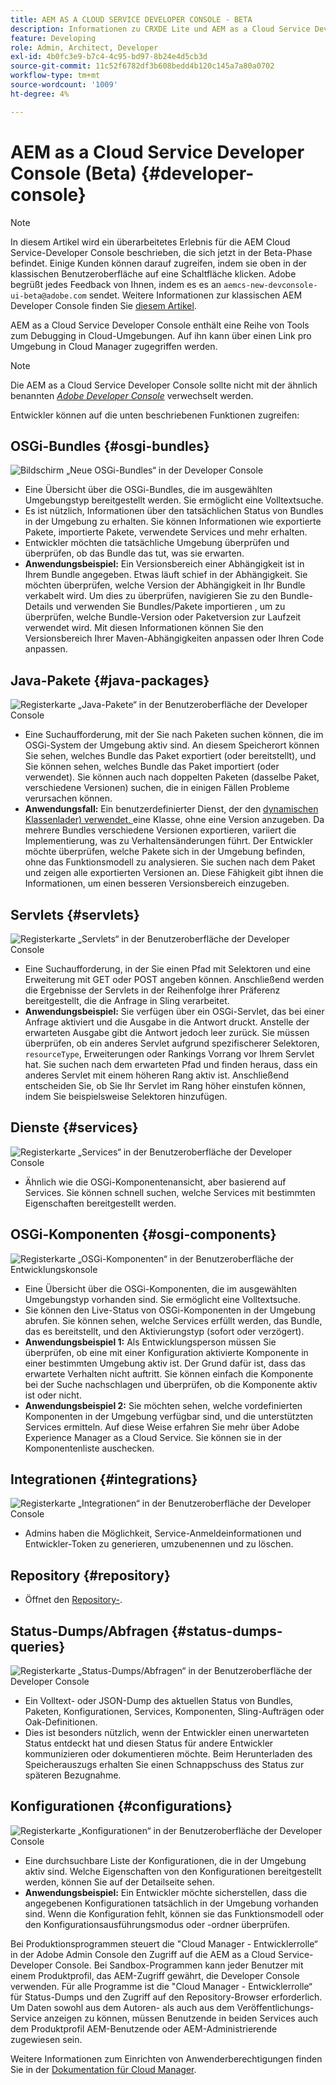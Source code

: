 ```yaml
---
title: AEM AS A CLOUD SERVICE DEVELOPER CONSOLE - BETA
description: Informationen zu CRXDE Lite und AEM as a Cloud Service Developer Console.
feature: Developing
role: Admin, Architect, Developer
exl-id: 4b0fc3e9-b7c4-4c95-bd97-8b24e4d5cb3d
source-git-commit: 11c52f6782df3b608bedd4b120c145a7a80a0702
workflow-type: tm+mt
source-wordcount: '1009'
ht-degree: 4%

---
```


# AEM as a Cloud Service Developer Console (Beta) {#developer-console}

>[!NOTE]
>
>In diesem Artikel wird ein überarbeitetes Erlebnis für die AEM Cloud Service-Developer Console beschrieben, die sich jetzt in der Beta-Phase befindet. Einige Kunden können darauf zugreifen, indem sie oben in der klassischen Benutzeroberfläche auf eine Schaltfläche klicken. Adobe begrüßt jedes Feedback von Ihnen, indem es es an `aemcs-new-devconsole-ui-beta@adobe.com` sendet. Weitere Informationen zur klassischen AEM Developer Console finden Sie [diesem Artikel](/help/implementing/developing/introduction/development-guidelines.md#crxde-lite-and-developer-console).

AEM as a Cloud Service Developer Console enthält eine Reihe von Tools zum Debugging in Cloud-Umgebungen. Auf ihn kann über einen Link pro Umgebung in Cloud Manager zugegriffen werden.

>[!NOTE]
>Die AEM as a Cloud Service Developer Console sollte nicht mit der ähnlich benannten [*Adobe Developer Console*](https://developer.adobe.com/developer-console/) verwechselt werden.
>


<!--
There are multiple ways of accessing it:

1. Launch from Cloud Manager  

1. Type a url that can be determined by adjusting the Author or Publish service urls as follows:
   ```  
   https://dev-console/-<namespace>.<cluster>.dev.adobeaemcloud.com
   ```  

1. As a shortcut, the following Cloud Manager CLI command can be used to launch the AEM as a Cloud Service Developer Console based on an environment parameter described below:    
   ```
   aio cloudmanager:open-developer-console <ENVIRONMENTID> --programId <PROGRAMID>
   ```
-->

Entwickler können auf die unten beschriebenen Funktionen zugreifen:

## OSGi-Bundles {#osgi-bundles}

![Bildschirm „Neue OSGi-Bundles“ in der Developer Console](/help/implementing/developing/introduction/assets/osgi-bundles.png)

* Eine Übersicht über die OSGi-Bundles, die im ausgewählten Umgebungstyp bereitgestellt werden. Sie ermöglicht eine Volltextsuche.
* Es ist nützlich, Informationen über den tatsächlichen Status von Bundles in der Umgebung zu erhalten. Sie können Informationen wie exportierte Pakete, importierte Pakete, verwendete Services und mehr erhalten.
* Entwickler möchten die tatsächliche Umgebung überprüfen und überprüfen, ob das Bundle das tut, was sie erwarten.
* **Anwendungsbeispiel:** Ein Versionsbereich einer Abhängigkeit ist in Ihrem Bundle angegeben. Etwas läuft schief in der Abhängigkeit. Sie möchten überprüfen, welche Version der Abhängigkeit in Ihr Bundle verkabelt wird. Um dies zu überprüfen, navigieren Sie zu den Bundle-Details und verwenden Sie Bundles/Pakete importieren , um zu überprüfen, welche Bundle-Version oder Paketversion zur Laufzeit verwendet wird. Mit diesen Informationen können Sie den Versionsbereich Ihrer Maven-Abhängigkeiten anpassen oder Ihren Code anpassen.

## Java-Pakete {#java-packages}

![Registerkarte „Java-Pakete“ in der Benutzeroberfläche der Developer Console](/help/implementing/developing/introduction/assets/java-packages-dev-console-ui.png)

* Eine Suchaufforderung, mit der Sie nach Paketen suchen können, die im OSGi-System der Umgebung aktiv sind. An diesem Speicherort können Sie sehen, welches Bundle das Paket exportiert (oder bereitstellt), und Sie können sehen, welches Bundle das Paket importiert (oder verwendet). Sie können auch nach doppelten Paketen (dasselbe Paket, verschiedene Versionen) suchen, die in einigen Fällen Probleme verursachen können.
* **Anwendungsfall:** Ein benutzerdefinierter Dienst, der den [dynamischen Klassenlader) verwendet, ](https://sling.apache.org/apidocs/sling9/org/apache/sling/commons/classloader/DynamicClassLoaderManager.html) eine Klasse, ohne eine Version anzugeben. Da mehrere Bundles verschiedene Versionen exportieren, variiert die Implementierung, was zu Verhaltensänderungen führt. Der Entwickler möchte überprüfen, welche Pakete sich in der Umgebung befinden, ohne das Funktionsmodell zu analysieren. Sie suchen nach dem Paket und zeigen alle exportierten Versionen an. Diese Fähigkeit gibt ihnen die Informationen, um einen besseren Versionsbereich einzugeben.

## Servlets {#servlets}

![Registerkarte „Servlets“ in der Benutzeroberfläche der Developer Console](/help/implementing/developing/introduction/assets/servlets-dev-console-ui.png)

* Eine Suchaufforderung, in der Sie einen Pfad mit Selektoren und eine Erweiterung mit GET oder POST angeben können. Anschließend werden die Ergebnisse der Servlets in der Reihenfolge ihrer Präferenz bereitgestellt, die die Anfrage in Sling verarbeitet.
* **Anwendungsbeispiel:** Sie verfügen über ein OSGi-Servlet, das bei einer Anfrage aktiviert und die Ausgabe in die Antwort druckt. Anstelle der erwarteten Ausgabe gibt die Antwort jedoch leer zurück. Sie müssen überprüfen, ob ein anderes Servlet aufgrund spezifischerer Selektoren, `resourceType`, Erweiterungen oder Rankings Vorrang vor Ihrem Servlet hat. Sie suchen nach dem erwarteten Pfad und finden heraus, dass ein anderes Servlet mit einem höheren Rang aktiv ist. Anschließend entscheiden Sie, ob Sie Ihr Servlet im Rang höher einstufen können, indem Sie beispielsweise Selektoren hinzufügen.

## Dienste {#services}

![Registerkarte „Services“ in der Benutzeroberfläche der Developer Console](/help/implementing/developing/introduction/assets/services-dev-console.png)

* Ähnlich wie die OSGi-Komponentenansicht, aber basierend auf Services. Sie können schnell suchen, welche Services mit bestimmten Eigenschaften bereitgestellt werden.

## OSGi-Komponenten {#osgi-components}

![Registerkarte „OSGi-Komponenten“ in der Benutzeroberfläche der Entwicklungskonsole](/help/implementing/developing/introduction/assets/osgi-components-dev-console.png)

* Eine Übersicht über die OSGi-Komponenten, die im ausgewählten Umgebungstyp vorhanden sind. Sie ermöglicht eine Volltextsuche.
* Sie können den Live-Status von OSGi-Komponenten in der Umgebung abrufen. Sie können sehen, welche Services erfüllt werden, das Bundle, das es bereitstellt, und den Aktivierungstyp (sofort oder verzögert).
* **Anwendungsbeispiel 1:** Als Entwicklungsperson müssen Sie überprüfen, ob eine mit einer Konfiguration aktivierte Komponente in einer bestimmten Umgebung aktiv ist. Der Grund dafür ist, dass das erwartete Verhalten nicht auftritt. Sie können einfach die Komponente bei der Suche nachschlagen und überprüfen, ob die Komponente aktiv ist oder nicht.
* **Anwendungsbeispiel 2:** Sie möchten sehen, welche vordefinierten Komponenten in der Umgebung verfügbar sind, und die unterstützten Services ermitteln. Auf diese Weise erfahren Sie mehr über Adobe Experience Manager as a Cloud Service. Sie können sie in der Komponentenliste auschecken.

## Integrationen {#integrations}

![Registerkarte „Integrationen“ in der Benutzeroberfläche der Developer Console](/help/implementing/developing/introduction/assets/integrations-dev-console-ui.png)

* Admins haben die Möglichkeit, Service-Anmeldeinformationen und Entwickler-Token zu generieren, umzubenennen und zu löschen.

## Repository {#repository}

* Öffnet den [Repository-](/help/implementing/developing/tools/repository-browser.md).

## Status-Dumps/Abfragen {#status-dumps-queries}

![Registerkarte „Status-Dumps/Abfragen“ in der Benutzeroberfläche der Developer Console](/help/implementing/developing/introduction/assets/status-dumps-queries.png)

* Ein Volltext- oder JSON-Dump des aktuellen Status von Bundles, Paketen, Konfigurationen, Services, Komponenten, Sling-Aufträgen oder Oak-Definitionen.
* Dies ist besonders nützlich, wenn der Entwickler einen unerwarteten Status entdeckt hat und diesen Status für andere Entwickler kommunizieren oder dokumentieren möchte. Beim Herunterladen des Speicherauszugs erhalten Sie einen Schnappschuss des Status zur späteren Bezugnahme.

## Konfigurationen {#configurations}

![Registerkarte „Konfigurationen“ in der Benutzeroberfläche der Developer Console](/help/implementing/developing/introduction/assets/configurations-dev-console.png)

* Eine durchsuchbare Liste der Konfigurationen, die in der Umgebung aktiv sind. Welche Eigenschaften von den Konfigurationen bereitgestellt werden, können Sie auf der Detailseite sehen.
* **Anwendungsbeispiel:** Ein Entwickler möchte sicherstellen, dass die angegebenen Konfigurationen tatsächlich in der Umgebung vorhanden sind. Wenn die Konfiguration fehlt, können sie das Funktionsmodell oder den Konfigurationsausführungsmodus oder -ordner überprüfen.

Bei Produktionsprogrammen steuert die &quot;Cloud Manager - Entwicklerrolle“ in der Adobe Admin Console den Zugriff auf die AEM as a Cloud Service-Developer Console. Bei Sandbox-Programmen kann jeder Benutzer mit einem Produktprofil, das AEM-Zugriff gewährt, die Developer Console verwenden. Für alle Programme ist die &quot;Cloud Manager - Entwicklerrolle“ für Status-Dumps und den Zugriff auf den Repository-Browser erforderlich. Um Daten sowohl aus dem Autoren- als auch aus dem Veröffentlichungs-Service anzeigen zu können, müssen Benutzende in beiden Services auch dem Produktprofil AEM-Benutzende oder AEM-Administrierende zugewiesen sein.

Weitere Informationen zum Einrichten von Anwenderberechtigungen finden Sie in der [Dokumentation für Cloud Manager](https://experienceleague.adobe.com/en/docs/experience-manager-cloud-manager/content/requirements/users-and-roles).


